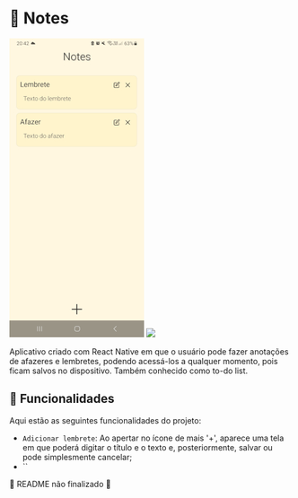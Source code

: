 # 📑 Notes 

<p>
  <img src='https://github.com/leandro-pessoa/notes/blob/main/assets/Screenshot_20231201_204254_Notes-240.jpg'>
  <img src='https://github.com/leandro-pessoa/notes/assets/Screenshot_20231201_204319_Notes-240'>
</p>

Aplicativo criado com React Native em que o usuário pode fazer anotações de afazeres e lembretes, podendo acessá-los a qualquer momento, pois ficam salvos no dispositivo. Também conhecido como to-do list.

## 🔨 Funcionalidades

Aqui estão as seguintes funcionalidades do projeto:

- `Adicionar lembrete`: Ao apertar no ícone de mais '+', aparece uma tela em que poderá digitar o título e o texto e, posteriormente, salvar ou pode simplesmente cancelar;
- ``

🚧 README não finalizado 🚧
